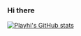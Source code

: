 ### Hi there

[![Playhi's GitHub stats](https://github-readme-stats.vercel.app/api?username=Playhi&count_private=true&hide=stars&show_icons=true&theme=default)](https://github.com/Playhi)

<!--
**Playhi/Playhi** is a ✨ _special_ ✨ repository because its `README.md` (this file) appears on your GitHub profile.

Here are some ideas to get you started:

- 🔭 I’m currently working on ...
- 🌱 I’m currently learning ...
- 👯 I’m looking to collaborate on ...
- 🤔 I’m looking for help with ...
- 💬 Ask me about ...
- 📫 How to reach me: ...
- 😄 Pronouns: ...
- ⚡ Fun fact: ...👋
-->
